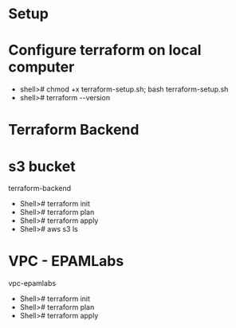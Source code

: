 # Setup


# Configure terraform on local computer
- shell># chmod +x terraform-setup.sh; bash terraform-setup.sh
- shell># terraform --version


# Terraform Backend
# s3 bucket

terraform-backend
- Shell># terraform init 
- Shell># terraform plan
- Shell># terraform apply
- Shell># aws s3 ls


# VPC - EPAMLabs

vpc-epamlabs
- Shell># terraform init 
- Shell># terraform plan
- Shell># terraform apply



 
